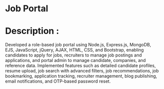 # Job Portal

# Description :
Developed a role-based job portal using Node.js, Express.js, MongoDB, EJS, JavaScript, jQuery, AJAX, HTML, CSS, and Bootstrap, enabling candidates to apply for jobs, recruiters to manage job postings and applications, and portal admin to manage candidate, companies, and reference data. Implemented features such as detailed candidate profiles, resume upload, job search with advanced filters, job recommendations, job bookmarking, application tracking, recruiter management, blog publishing, email notifications, and OTP-based password reset.


